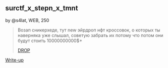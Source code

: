 ## surctf_x_stepn_x_tmnt
by @s4lat, WEB, 250

> Возап сникерхеде, тут new эйрдроп нфт кроссовок, о которых ты наверняка уже слышал, советую забрать их потому что потом они будут стоить 10000000000$+
> 
> [DROP](http://surctf.ru:6633/)


[Write-up](WRITEUP.md)